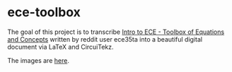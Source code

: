 # ece-toolbox
The goal of this project is to transcribe [Intro to ECE - Toolbox of Equations and Concepts](https://www.reddit.com/r/ECE/comments/5dtt6p/intro_to_ece_toolbox_of_equations_and_concepts/) written by reddit user ece35ta into a beautiful digital document via LaTeX and CircuiTekz.


The images are [here](https://imgur.com/a/kCt5O).
